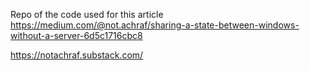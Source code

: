 Repo of the code used for this article https://medium.com/@not.achraf/sharing-a-state-between-windows-without-a-server-6d5c1716cbc8

https://notachraf.substack.com/
